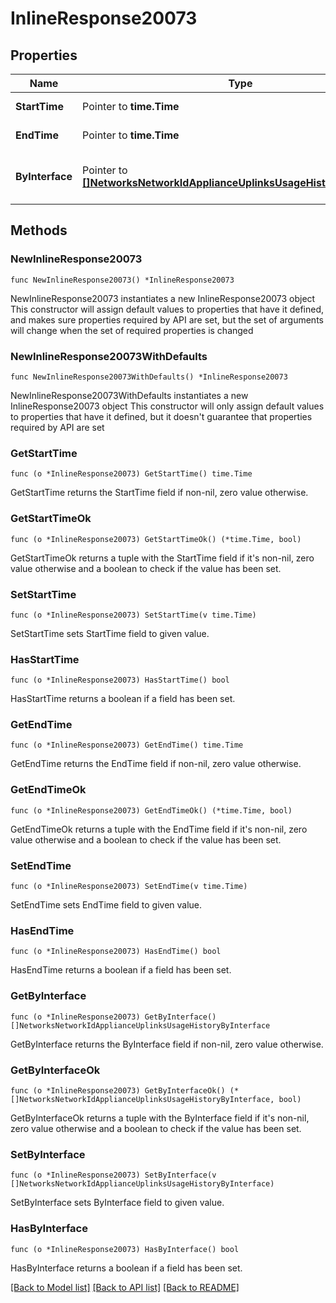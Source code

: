 # InlineResponse20073

## Properties

Name | Type | Description | Notes
------------ | ------------- | ------------- | -------------
**StartTime** | Pointer to **time.Time** | Start time of interval | [optional] 
**EndTime** | Pointer to **time.Time** | End time of interval | [optional] 
**ByInterface** | Pointer to [**[]NetworksNetworkIdApplianceUplinksUsageHistoryByInterface**](NetworksNetworkIdApplianceUplinksUsageHistoryByInterface.md) | List of usage data for each interface | [optional] 

## Methods

### NewInlineResponse20073

`func NewInlineResponse20073() *InlineResponse20073`

NewInlineResponse20073 instantiates a new InlineResponse20073 object
This constructor will assign default values to properties that have it defined,
and makes sure properties required by API are set, but the set of arguments
will change when the set of required properties is changed

### NewInlineResponse20073WithDefaults

`func NewInlineResponse20073WithDefaults() *InlineResponse20073`

NewInlineResponse20073WithDefaults instantiates a new InlineResponse20073 object
This constructor will only assign default values to properties that have it defined,
but it doesn't guarantee that properties required by API are set

### GetStartTime

`func (o *InlineResponse20073) GetStartTime() time.Time`

GetStartTime returns the StartTime field if non-nil, zero value otherwise.

### GetStartTimeOk

`func (o *InlineResponse20073) GetStartTimeOk() (*time.Time, bool)`

GetStartTimeOk returns a tuple with the StartTime field if it's non-nil, zero value otherwise
and a boolean to check if the value has been set.

### SetStartTime

`func (o *InlineResponse20073) SetStartTime(v time.Time)`

SetStartTime sets StartTime field to given value.

### HasStartTime

`func (o *InlineResponse20073) HasStartTime() bool`

HasStartTime returns a boolean if a field has been set.

### GetEndTime

`func (o *InlineResponse20073) GetEndTime() time.Time`

GetEndTime returns the EndTime field if non-nil, zero value otherwise.

### GetEndTimeOk

`func (o *InlineResponse20073) GetEndTimeOk() (*time.Time, bool)`

GetEndTimeOk returns a tuple with the EndTime field if it's non-nil, zero value otherwise
and a boolean to check if the value has been set.

### SetEndTime

`func (o *InlineResponse20073) SetEndTime(v time.Time)`

SetEndTime sets EndTime field to given value.

### HasEndTime

`func (o *InlineResponse20073) HasEndTime() bool`

HasEndTime returns a boolean if a field has been set.

### GetByInterface

`func (o *InlineResponse20073) GetByInterface() []NetworksNetworkIdApplianceUplinksUsageHistoryByInterface`

GetByInterface returns the ByInterface field if non-nil, zero value otherwise.

### GetByInterfaceOk

`func (o *InlineResponse20073) GetByInterfaceOk() (*[]NetworksNetworkIdApplianceUplinksUsageHistoryByInterface, bool)`

GetByInterfaceOk returns a tuple with the ByInterface field if it's non-nil, zero value otherwise
and a boolean to check if the value has been set.

### SetByInterface

`func (o *InlineResponse20073) SetByInterface(v []NetworksNetworkIdApplianceUplinksUsageHistoryByInterface)`

SetByInterface sets ByInterface field to given value.

### HasByInterface

`func (o *InlineResponse20073) HasByInterface() bool`

HasByInterface returns a boolean if a field has been set.


[[Back to Model list]](../README.md#documentation-for-models) [[Back to API list]](../README.md#documentation-for-api-endpoints) [[Back to README]](../README.md)


